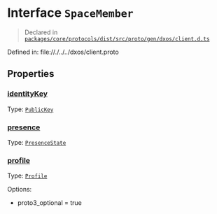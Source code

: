 # Interface `SpaceMember`
> Declared in [`packages/core/protocols/dist/src/proto/gen/dxos/client.d.ts`]()

Defined in:
   file://./../../dxos/client.proto
## Properties
### [identityKey]()
Type: <code>[PublicKey](/api/@dxos/react-client/classes/PublicKey)</code>
### [presence]()
Type: <code>[PresenceState](/api/@dxos/react-client/enums#PresenceState)</code>
### [profile]()
Type: <code>[Profile](/api/@dxos/react-client/interfaces/Profile)</code>

Options:
  - proto3_optional = true